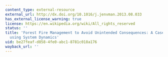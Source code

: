 ```yaml
---
content_type: external-resource
external_url: http://dx.doi.org/10.1016/j.jenvman.2013.08.033
has_external_license_warning: true
license: https://en.wikipedia.org/wiki/All_rights_reserved
status: ''
title: 'Forest Fire Management to Avoid Unintended Consequences: A Case Study of Portugal
  using System Dynamics'
uid: be27feaf-d858-4fe0-abc1-8781c018a176
wayback_url: ''
---
```

